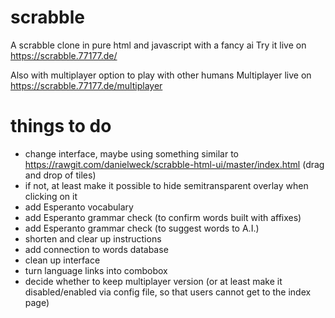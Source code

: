 scrabble
========

A scrabble clone in pure html and javascript with a fancy ai 
Try it live on https://scrabble.77177.de/

Also with multiplayer option to play with other humans
Multiplayer live on https://scrabble.77177.de/multiplayer

things to do
============

- change interface, maybe using something similar to https://rawgit.com/danielweck/scrabble-html-ui/master/index.html (drag and drop of tiles)
- if not, at least make it possible to hide semitransparent overlay when clicking on it
- add Esperanto vocabulary
- add Esperanto grammar check (to confirm words built with affixes)
- add Esperanto grammar check (to suggest words to A.I.)
- shorten and clear up instructions
- add connection to words database
- clean up interface
- turn language links into combobox
- decide whether to keep multiplayer version (or at least make it disabled/enabled via config file, so that users cannot get to the index page)
